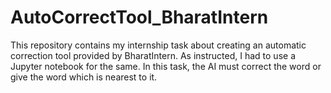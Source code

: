 # AutoCorrectTool_BharatIntern   

This repository contains my internship task about creating an automatic correction tool provided by BharatIntern. As instructed, I had to use a Jupyter notebook for the same. In this task, the AI must correct the word or give the word which is nearest to it.
